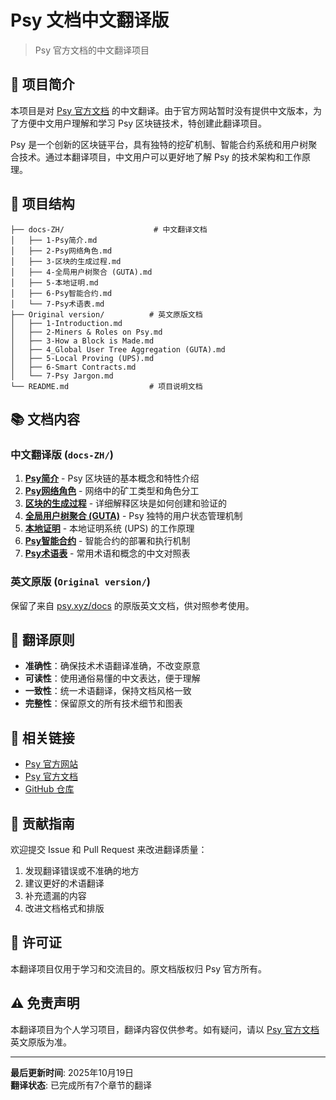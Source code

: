 # Psy 文档中文翻译版

> Psy 官方文档的中文翻译项目

## 📖 项目简介

本项目是对 [Psy 官方文档](https://psy.xyz/docs) 的中文翻译。由于官方网站暂时没有提供中文版本，为了方便中文用户理解和学习 Psy 区块链技术，特创建此翻译项目。

Psy 是一个创新的区块链平台，具有独特的挖矿机制、智能合约系统和用户树聚合技术。通过本翻译项目，中文用户可以更好地了解 Psy 的技术架构和工作原理。

## 📁 项目结构

```
├── docs-ZH/                    # 中文翻译文档
│   ├── 1-Psy简介.md
│   ├── 2-Psy网络角色.md
│   ├── 3-区块的生成过程.md
│   ├── 4-全局用户树聚合 (GUTA).md
│   ├── 5-本地证明.md
│   ├── 6-Psy智能合约.md
│   └── 7-Psy术语表.md
├── Original version/          # 英文原版文档
│   ├── 1-Introduction.md
│   ├── 2-Miners & Roles on Psy.md
│   ├── 3-How a Block is Made.md
│   ├── 4_Global User Tree Aggregation (GUTA).md
│   ├── 5-Local Proving (UPS).md
│   ├── 6-Smart Contracts.md
│   └── 7-Psy Jargon.md
└── README.md                  # 项目说明文档
```

## 📚 文档内容

### 中文翻译版 (`docs-ZH/`)

1. **[Psy简介](docs-ZH/1-Psy简介.md)** - Psy 区块链的基本概念和特性介绍
2. **[Psy网络角色](docs-ZH/2-Psy网络角色.md)** - 网络中的矿工类型和角色分工
3. **[区块的生成过程](docs-ZH/3-区块的生成过程.md)** - 详细解释区块是如何创建和验证的
4. **[全局用户树聚合 (GUTA)](docs-ZH/4-全局用户树聚合%20(GUTA).md)** - Psy 独特的用户状态管理机制
5. **[本地证明](docs-ZH/5-本地证明.md)** - 本地证明系统 (UPS) 的工作原理
6. **[Psy智能合约](docs-ZH/6-Psy智能合约.md)** - 智能合约的部署和执行机制
7. **[Psy术语表](docs-ZH/7-Psy术语表.md)** - 常用术语和概念的中文对照表

### 英文原版 (`Original version/`)

保留了来自 [psy.xyz/docs](https://psy.xyz/docs) 的原版英文文档，供对照参考使用。

## 🎯 翻译原则

- **准确性**：确保技术术语翻译准确，不改变原意
- **可读性**：使用通俗易懂的中文表达，便于理解
- **一致性**：统一术语翻译，保持文档风格一致
- **完整性**：保留原文的所有技术细节和图表

## 🔗 相关链接

- [Psy 官方网站](https://psy.xyz/)
- [Psy 官方文档](https://psy.xyz/docs)
- [GitHub 仓库](https://github.com/CurtisYan/Psy-doc-ZH)

## 📝 贡献指南

欢迎提交 Issue 和 Pull Request 来改进翻译质量：

1. 发现翻译错误或不准确的地方
2. 建议更好的术语翻译
3. 补充遗漏的内容
4. 改进文档格式和排版

## 📄 许可证

本翻译项目仅用于学习和交流目的。原文档版权归 Psy 官方所有。

## ⚠️ 免责声明

本翻译项目为个人学习项目，翻译内容仅供参考。如有疑问，请以 [Psy 官方文档](https://psy.xyz/docs) 英文原版为准。

---

**最后更新时间**: 2025年10月19日  
**翻译状态**: 已完成所有7个章节的翻译
